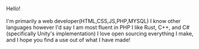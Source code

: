 Hello!
<br><br>
I'm primarily a web developer(HTML,CSS,JS,PHP,MYSQL)
I know other languages however I'd say I am most fluent in PHP
I like Rust, C++, and C#(specifically Unity's implementation)
I love open sourcing everything I make, and I hope you find a use out of what I have made!
